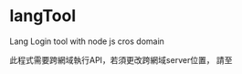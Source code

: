 # langTool
Lang Login tool with node js cros domain

此程式需要跨網域執行API，若須更改跨網域server位置，
請至<script>內的server做更改路徑即可!
  
若須自架cros proxy可以參考:
https://github.com/Rob--W/cors-anywhere

使用說明：
  首次請使用電話號碼接收簡訊登入~在取得驗證碼之後會得到token及uid，在點選"送出取得token及uid"時就會自動帶入囉!
  

本專案使用到
https://github.com/Rob--W/cors-anywhere
作為cros domain proxy
